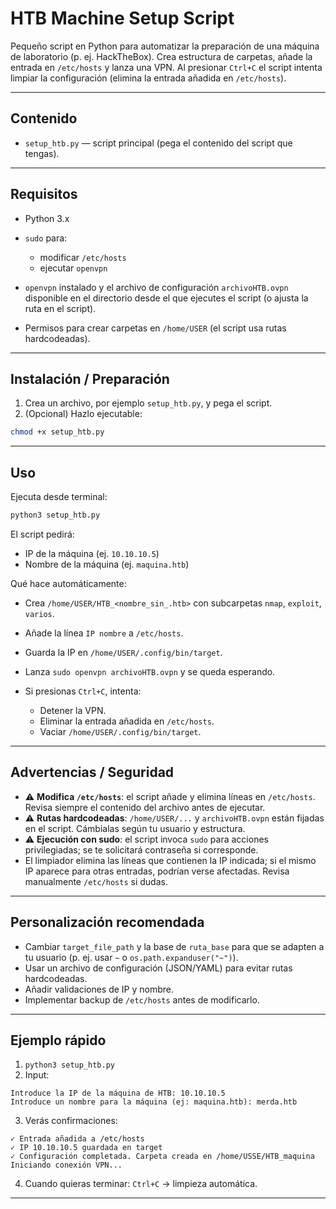 # HTB Machine Setup Script

Pequeño script en Python para automatizar la preparación de una máquina de laboratorio (p. ej. HackTheBox).
Crea estructura de carpetas, añade la entrada en `/etc/hosts` y lanza una VPN. Al presionar `Ctrl+C` el script intenta limpiar la configuración (elimina la entrada añadida en `/etc/hosts`).

---

## Contenido

* `setup_htb.py` — script principal (pega el contenido del script que tengas).

---

## Requisitos

* Python 3.x
* `sudo` para:

  * modificar `/etc/hosts`
  * ejecutar `openvpn`
* `openvpn` instalado y el archivo de configuración `archivoHTB.ovpn` disponible en el directorio desde el que ejecutes el script (o ajusta la ruta en el script).
* Permisos para crear carpetas en `/home/USER` (el script usa rutas hardcodeadas).

---

## Instalación / Preparación

1. Crea un archivo, por ejemplo `setup_htb.py`, y pega el script.
2. (Opcional) Hazlo ejecutable:

```bash
chmod +x setup_htb.py
```

---

## Uso

Ejecuta desde terminal:

```bash
python3 setup_htb.py
```

El script pedirá:

* IP de la máquina (ej. `10.10.10.5`)
* Nombre de la máquina (ej. `maquina.htb`)

Qué hace automáticamente:

* Crea `/home/USER/HTB_<nombre_sin_.htb>` con subcarpetas `nmap`, `exploit`, `varios`.
* Añade la línea `IP nombre` a `/etc/hosts`.
* Guarda la IP en `/home/USER/.config/bin/target`.
* Lanza `sudo openvpn archivoHTB.ovpn` y se queda esperando.
* Si presionas `Ctrl+C`, intenta:

  * Detener la VPN.
  * Eliminar la entrada añadida en `/etc/hosts`.
  * Vaciar `/home/USER/.config/bin/target`.

---

## Advertencias / Seguridad

* ⚠️ **Modifica `/etc/hosts`**: el script añade y elimina líneas en `/etc/hosts`. Revisa siempre el contenido del archivo antes de ejecutar.
* ⚠️ **Rutas hardcodeadas**: `/home/USER/...` y `archivoHTB.ovpn` están fijadas en el script. Cámbialas según tu usuario y estructura.
* ⚠️ **Ejecución con sudo**: el script invoca `sudo` para acciones privilegiadas; se te solicitará contraseña si corresponde.
* El limpiador elimina las líneas que contienen la IP indicada; si el mismo IP aparece para otras entradas, podrían verse afectadas. Revisa manualmente `/etc/hosts` si dudas.

---

## Personalización recomendada

* Cambiar `target_file_path` y la base de `ruta_base` para que se adapten a tu usuario (p. ej. usar `~` o `os.path.expanduser("~")`).
* Usar un archivo de configuración (JSON/YAML) para evitar rutas hardcodeadas.
* Añadir validaciones de IP y nombre.
* Implementar backup de `/etc/hosts` antes de modificarlo.

---

## Ejemplo rápido

1. `python3 setup_htb.py`
2. Input:

```
Introduce la IP de la máquina de HTB: 10.10.10.5
Introduce un nombre para la máquina (ej: maquina.htb): merda.htb
```

3. Verás confirmaciones:

```
✓ Entrada añadida a /etc/hosts
✓ IP 10.10.10.5 guardada en target
✓ Configuración completada. Carpeta creada en /home/USSE/HTB_maquina
Iniciando conexión VPN...
```

4. Cuando quieras terminar: `Ctrl+C` → limpieza automática.

---
